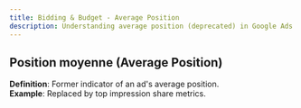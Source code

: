 ```yaml
---
title: Bidding & Budget - Average Position
description: Understanding average position (deprecated) in Google Ads
---
```


## Position moyenne (Average Position)
**Definition**: Former indicator of an ad's average position.  
**Example**: Replaced by top impression share metrics.